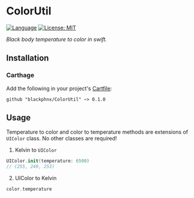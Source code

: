 # ColorUtil

[![Language](https://img.shields.io/badge/Swift-5-orange.svg)](https://swift.org)
[![License: MIT](https://img.shields.io/badge/License-MIT-yellow.svg)](https://opensource.org/licenses/MIT)

_Black body temperature to color in swift._

## Installation

### Carthage

Add the following in your project's  [Cartfile](https://github.com/Carthage/Carthage/blob/master/Documentation/Artifacts.md):

    github "blackphnx/ColorUtil" ~> 0.1.0

## Usage

Temperature to color and color to temperature methods are extensions of `UIColor` class. No other classes are required!

1. Kelvin to `UIColor`

```swift
UIColor.init(temperature: 6500)
// (255, 249, 253)
```
2. UIColor to Kelvin

```swift
color.temperature
```
